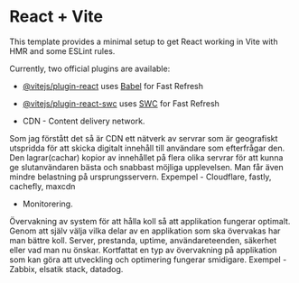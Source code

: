 # React + Vite

This template provides a minimal setup to get React working in Vite with HMR and some ESLint rules.

Currently, two official plugins are available:

- [@vitejs/plugin-react](https://github.com/vitejs/vite-plugin-react/blob/main/packages/plugin-react/README.md) uses [Babel](https://babeljs.io/) for Fast Refresh
- [@vitejs/plugin-react-swc](https://github.com/vitejs/vite-plugin-react-swc) uses [SWC](https://swc.rs/) for Fast Refresh

- CDN - Content delivery network.

Som jag förstått det så är CDN ett nätverk av servrar som är geografiskt utspridda för att skicka digitalt innehåll till användare som efterfrågar den. Den lagrar(cachar) kopior av innehållet på flera olika servrar för att kunna ge slutanvändaren bästa och snabbast möjliga upplevelsen. Man får även mindre belastning på ursprungsservern.
Expempel - Cloudflare, fastly, cachefly, maxcdn

- Monitorering.

Övervakning av system för att hålla koll så att applikation fungerar optimalt. Genom att själv välja vilka delar av en applikation som ska övervakas har man bättre koll.
Server, prestanda, uptime, användareteenden, säkerhet eller vad man nu önskar. Kortfattat en typ av övervakning på applikation som kan göra att utveckling och optimering fungerar smidigare.
Exempel - Zabbix, elsatik stack, datadog.
